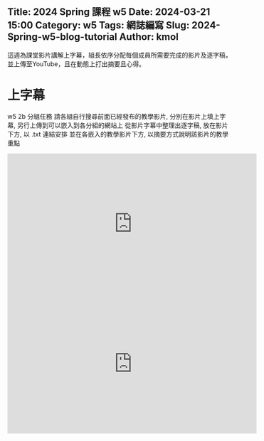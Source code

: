 Title: 2024 Spring 課程 w5
Date: 2024-03-21 15:00
Category: w5
Tags: 網誌編寫
Slug: 2024-Spring-w5-blog-tutorial
Author: kmol
---
這週為課堂影片講解上字幕，組長依序分配每個成員所需要完成的影片及逐字稿，並上傳至YouTube，且在動態上打出摘要且心得。

<!-- PELICAN_END_SUMMARY -->

# 上字幕
w5 2b 分組任務
請各組自行搜尋前面已經發布的教學影片, 分別在影片上填上字幕, 另行上傳到可以嵌入到各分組的網站上
從影片字幕中整理出逐字稿, 放在影片下方, 以 .txt 連結安排
並在各嵌入的教學影片下方, 以摘要方式說明該影片的教學重點
<iframe width="560" height="315" src="https://www.youtube.com/embed/S-5QAeogShM?si=k885q4WrW7YuSly_" title="YouTube video player" frameborder="0" allow="accelerometer; autoplay; clipboard-write; encrypted-media; gyroscope; picture-in-picture; web-share" referrerpolicy="strict-origin-when-cross-origin" allowfullscreen></iframe>


<iframe width="560" height="315" src="https://www.youtube.com/embed/v9EAEM2n8XA?si=GYusCQ4ZP2ZNdsqZ" title="YouTube video player" frameborder="0" allow="accelerometer; autoplay; clipboard-write; encrypted-media; gyroscope; picture-in-picture; web-share" referrerpolicy="strict-origin-when-cross-origin" allowfullscreen></iframe>